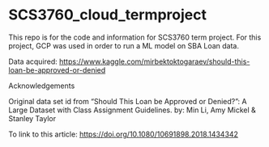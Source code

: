 # SCS3760_cloud_termproject
 
This repo is for the code and information for SCS3760 term project. For this project, GCP was used in order to run a ML model on SBA Loan data. 

Data acquired: 
https://www.kaggle.com/mirbektoktogaraev/should-this-loan-be-approved-or-denied

Acknowledgements

Original data set id from “Should This Loan be Approved or Denied?”: A Large Dataset with Class Assignment Guidelines.
by: Min Li, Amy Mickel & Stanley Taylor

To link to this article: https://doi.org/10.1080/10691898.2018.1434342
